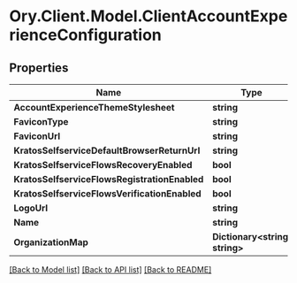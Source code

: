 # Ory.Client.Model.ClientAccountExperienceConfiguration

## Properties

Name | Type | Description | Notes
------------ | ------------- | ------------- | -------------
**AccountExperienceThemeStylesheet** | **string** |  | [optional] 
**FaviconType** | **string** |  | [optional] 
**FaviconUrl** | **string** |  | [optional] 
**KratosSelfserviceDefaultBrowserReturnUrl** | **string** |  | [optional] 
**KratosSelfserviceFlowsRecoveryEnabled** | **bool** |  | [optional] 
**KratosSelfserviceFlowsRegistrationEnabled** | **bool** |  | [optional] 
**KratosSelfserviceFlowsVerificationEnabled** | **bool** |  | [optional] 
**LogoUrl** | **string** |  | [optional] 
**Name** | **string** |  | [optional] 
**OrganizationMap** | **Dictionary&lt;string, string&gt;** |  | [optional] 

[[Back to Model list]](../README.md#documentation-for-models) [[Back to API list]](../README.md#documentation-for-api-endpoints) [[Back to README]](../README.md)

